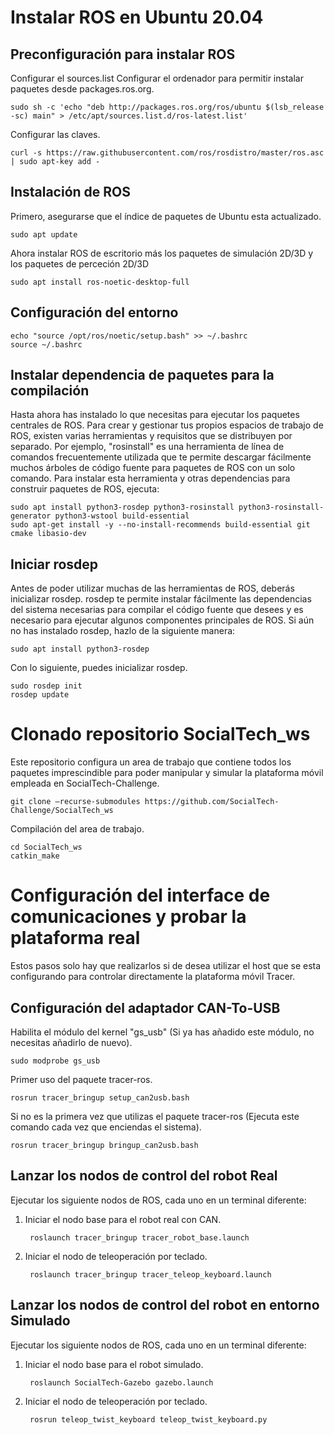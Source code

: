 # Instalar ROS en Ubuntu 20.04

## Preconfiguración para instalar ROS
Configurar el sources.list
Configurar el ordenador para permitir instalar paquetes desde packages.ros.org. 

    sudo sh -c 'echo "deb http://packages.ros.org/ros/ubuntu $(lsb_release -sc) main" > /etc/apt/sources.list.d/ros-latest.list'

Configurar las claves.

    curl -s https://raw.githubusercontent.com/ros/rosdistro/master/ros.asc | sudo apt-key add -
      
## Instalación de ROS
Primero, asegurarse que el índice de paquetes de Ubuntu esta actualizado.

    sudo apt update

Ahora instalar ROS de escritorio más los paquetes de simulación 2D/3D y los paquetes de perceción 2D/3D    

    sudo apt install ros-noetic-desktop-full

## Configuración del entorno

    echo "source /opt/ros/noetic/setup.bash" >> ~/.bashrc
    source ~/.bashrc

## Instalar dependencia de paquetes para la compilación


Hasta ahora has instalado lo que necesitas para ejecutar los paquetes centrales de ROS. Para crear y gestionar tus propios espacios de trabajo de ROS, existen varias herramientas y requisitos que se distribuyen por separado. Por ejemplo, "rosinstall" es una herramienta de línea de comandos frecuentemente utilizada que te permite descargar fácilmente muchos árboles de código fuente para paquetes de ROS con un solo comando.
Para instalar esta herramienta y otras dependencias para construir paquetes de ROS, ejecuta:

    sudo apt install python3-rosdep python3-rosinstall python3-rosinstall-generator python3-wstool build-essential
    sudo apt-get install -y --no-install-recommends build-essential git cmake libasio-dev

## Iniciar rosdep

Antes de poder utilizar muchas de las herramientas de ROS, deberás inicializar rosdep. rosdep te permite instalar fácilmente las dependencias del sistema necesarias para compilar el código fuente que desees y es necesario para ejecutar algunos componentes principales de ROS. Si aún no has instalado rosdep, hazlo de la siguiente manera:

    sudo apt install python3-rosdep

Con lo siguiente, puedes inicializar rosdep.

    sudo rosdep init
    rosdep update

# Clonado repositorio SocialTech_ws

Este repositorio configura un area de trabajo que contiene todos los paquetes imprescindible para poder manipular y simular la plataforma móvil empleada en SocialTech-Challenge.

    git clone –recurse-submodules https://github.com/SocialTech-Challenge/SocialTech_ws

Compilación del area de trabajo.

    cd SocialTech_ws
    catkin_make

# Configuración del interface de comunicaciones y probar la plataforma real

Estos pasos solo hay que realizarlos si de desea utilizar el host que se esta configurando para controlar directamente la plataforma móvil Tracer.

## Configuración del adaptador CAN-To-USB

Habilita el módulo del kernel "gs_usb" (Si ya has añadido este módulo, no necesitas añadirlo de nuevo).

    sudo modprobe gs_usb

Primer uso del paquete tracer-ros.

    rosrun tracer_bringup setup_can2usb.bash

Si no es la primera vez que utilizas el paquete tracer-ros (Ejecuta este comando cada vez que enciendas el sistema).
    
    rosrun tracer_bringup bringup_can2usb.bash

## Lanzar los nodos de control del robot Real

Ejecutar los siguiente nodos de ROS, cada uno en un terminal diferente:

1. Iniciar el nodo base para el robot real con CAN.
    
        roslaunch tracer_bringup tracer_robot_base.launch

2. Iniciar el nodo de teleoperación por teclado.

        roslaunch tracer_bringup tracer_teleop_keyboard.launch

## Lanzar los nodos de control del robot en entorno Simulado

Ejecutar los siguiente nodos de ROS, cada uno en un terminal diferente:

1. Iniciar el nodo base para el robot simulado.
    
        roslaunch SocialTech-Gazebo gazebo.launch

2. Iniciar el nodo de teleoperación por teclado.

        rosrun teleop_twist_keyboard teleop_twist_keyboard.py


